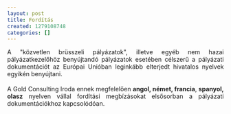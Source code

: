 ```yaml
---
layout: post
title: Fordítás
created: 1279108748
categories: []
---
```

<p style="text-align: justify;">A "közvetlen brüsszeli pályázatok", illetve egyéb nem hazai pályázatkezelőhöz benyújtandó  pályázatok  esetében célszerű a pályázati dokumentációt az Európai Unióban leginkább elterjedt hivatalos nyelvek egyikén benyújtani.</p> <p style="margin-top: 0.19in; margin-bottom: 0.19in; text-align: justify;">A Gold Consulting Iroda  ennek megfelelően <strong>angol, német, francia</strong>, <strong>spanyol, olasz</strong> nyelven vállal fordítási megbízásokat elsősorban a pályázati dokumentációkhoz kapcsolódóan.</p>
